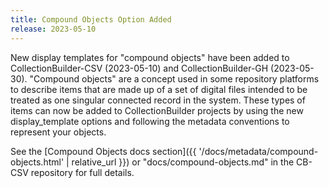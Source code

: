 ```yaml
---
title: Compound Objects Option Added
release: 2023-05-10
---
```


New display templates for "compound objects" have been added to CollectionBuilder-CSV (2023-05-10) and CollectionBuilder-GH (2023-05-30).
"Compound objects" are a concept used in some repository platforms to describe items that are made up of a set of digital files intended to be treated as one singular connected record in the system.
These types of items can now be added to CollectionBuilder projects by using the new display_template options and following the metadata conventions to represent your objects.

See the [Compound Objects docs section]({{ '/docs/metadata/compound-objects.html' | relative_url }}) or "docs/compound-objects.md" in the CB-CSV repository for full details.
